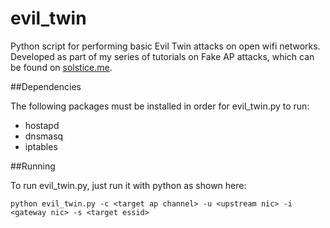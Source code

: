 # evil_twin

Python script for performing basic Evil Twin attacks on open wifi networks. Developed as part of my series of tutorials on Fake AP attacks, which can be found on [solstice.me](http://solstice.me/python/wireless/scripting/2015/10/04/python-evil-twin/).


##Dependencies

The following packages must be installed in order for evil\_twin.py to run:
- hostapd
- dnsmasq
- iptables

##Running

To run evil\_twin.py, just run it with python as shown here:

	python evil_twin.py -c <target ap channel> -u <upstream nic> -i <gateway nic> -s <target essid>
